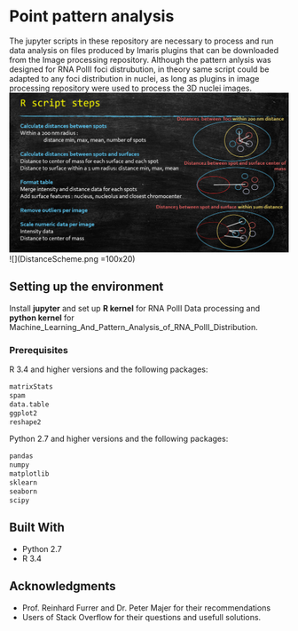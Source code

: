 # Point pattern analysis

The jupyter scripts in these repository are necessary to process and run data analysis on files produced by Imaris plugins that can be downloaded from the Image processing repository. Although the pattern anlysis was designed for RNA PolII foci distrubution, in theory same script could be adapted to any foci distribution in nuclei, as long as plugins in image processing repository were used to process the 3D nuclei images.
![Alt text](DistanceScheme.png?raw=true "Title")
![](DistanceScheme.png =100x20)



## Setting up the  environment

Install <b>jupyter</b> and set up <b>R kernel</b> for RNA PolII Data processing and <b>python kernel</b> for Machine_Learning_And_Pattern_Analysis_of_RNA_PolII_Distribution. 
### Prerequisites

R 3.4 and higher versions and the following packages:
```
matrixStats
spam
data.table
ggplot2
reshape2
```

Python 2.7 and higher versions and the following packages:
```
pandas
numpy
matplotlib
sklearn
seaborn
scipy 
```

## Built With

* Python 2.7
* R 3.4

## Acknowledgments

* Prof. Reinhard Furrer and Dr. Peter Majer for their recommendations
* Users of Stack Overflow for their questions and usefull solutions.

